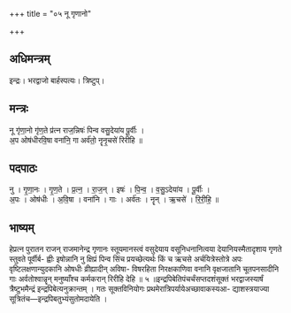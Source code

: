 +++
title = "०५ नू गृणानो"

+++
## अधिमन्त्रम्
इन्द्रः। भरद्वाजो बार्हस्पत्यः। त्रिष्टुप्।

## मन्त्रः
नू गृ॑णा॒नो गृ॑ण॒ते प्र॑त्न राज॒न्निषः॑ पिन्व वसु॒देया॑य पू॒र्वीः ।  
अ॒प ओष॑धीरवि॒षा वना॑नि॒ गा अर्व॑तो॒ नॄनृ॒चसे॑ रिरीहि ॥

## पदपाठः
नु । गृ॒णा॒नः । गृ॒ण॒ते । प्र॒त्न॒ । रा॒ज॒न् । इषः॑ । पि॒न्व॒ । व॒सु॒ऽदेया॑य । पू॒र्वीः ।  
अ॒पः । ओष॑धीः । अ॒वि॒षा । वना॑नि । गाः । अर्व॑तः । नॄन् । ऋ॒चसे॑ । रि॒री॒हि॒ ॥

## भाष्यम्
हेप्रत्न पुरातन राजन् राजमानेन्द्र गृणानः स्तूयमानस्त्वं वसुदेयाय वसूनिधनानित्वया देयानियस्मैतादृशाय गृणते स्तुवते पूर्वीर्ब- ह्वीः इषोन्नानि नु क्षिप्रं पिन्व सिंच प्रयच्छेत्यर्थः किं च ऋचसे अर्चयित्रेस्तोत्रे अपः वृष्टिलक्षणान्युदकानि ओषधीः व्रीह्यादीन् अविषा- विषरहिता निरक्षकाणिवा वनानि वृक्षजातानि चूतपनसादीनि गाः अर्वतोश्वान्नॄन् मनुष्याँश्च कर्मकरान् रिरीहि देहि ॥ ५ ॥इन्द्रपिबेतिपंचर्चंसप्तदशंसूक्तं भरद्वाजस्यार्षं त्रैष्टुभमैन्द्रं इन्द्रपिबेत्यनुक्रान्तम् । गतः सूक्तविनियोगः प्रथमेरात्रिपर्यायेअच्छावाकस्यआ- द्याशस्त्रयाज्या सूत्रितंच—इन्द्रपिबतुभ्यंसुतोमदायेति ।